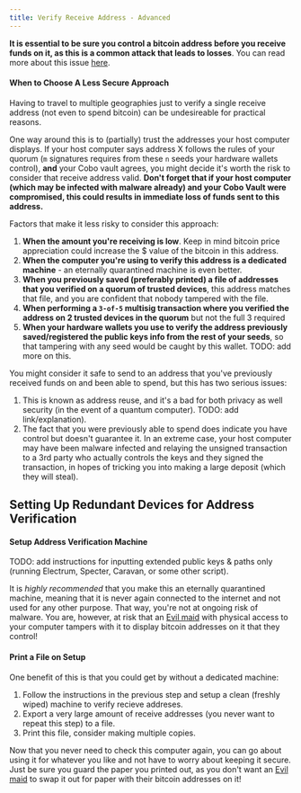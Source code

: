 ```yaml
---
title: Verify Receive Address - Advanced
---
```


**It is essential to be sure you control a bitcoin address before you receive funds on it, as this is a common attack that leads to losses**.
You can read more about this issue [here](/known-issues/verify-receive-address).

#### When to Choose A Less Secure Approach
Having to travel to multiple geographies just to verify a single receive address (not even to spend bitcoin) can be undesireable for practical reasons.

One way around this is to (partially) trust the addresses your host computer displays.
If your host computer says address X follows the rules of your quorum (`m` signatures requires from these `n` seeds your hardware wallets control), **and** your Cobo vault agrees, you might decide it's worth the risk to consider that receive address valid.
**Don't forget that if your host computer (which may be infected with malware already) and your Cobo Vault were compromised, this could results in immediate loss of funds sent to this address.**

Factors that make it less risky to consider this approach:
1. **When the amount you're receiving is low**. Keep in mind bitcoin price appreciation could increase the $ value of the bitcoin in this address.
2. **When the computer you're using to verify this address is a dedicated machine** - an eternally quarantined machine is even better.
3. **When you previously saved (preferably printed) a file of addresses that you verified on a quorum of trusted devices**, this address matches that file, and you are confident that nobody tampered with the file.
4. **When performing a `3-of-5` multisig transaction where you verified the address on 2 trusted devices in the quorum** but not the full 3 required
5. **When your hardware wallets you use to verify the address previously saved/registered the public keys info from the rest of your seeds**, so that tampering with any seed would be caught by this wallet. TODO: add more on this.

You might consider it safe to send to an address that you've previously received funds on and been able to spend, but this has two serious issues:
1. This is known as address reuse, and it's a bad for both privacy as well security (in the event of a quantum computer). TODO: add link/explanation).
2. The fact that you were previously able to spend does indicate you have control but doesn't guarantee it.  In an extreme case, your host computer may have been malware infected and relaying the unsigned transaction to a 3rd party who actually controls the keys and they signed the transaction, in hopes of tricking you into making a large deposit (which they will steal).


## Setting Up Redundant Devices for Address Verification

#### Setup Address Verification Machine
TODO: add instructions for inputting extended public keys & paths only (running Electrum, Specter, Caravan, or some other script).

It is *highly recommended* that you make this an eternally quarantined machine, meaning that it is never again connected to the internet and not used for any other purpose.
That way, you're not at ongoing risk of malware.
You are, however, at risk that an [Evil maid](https://en.wikipedia.org/wiki/Evil_maid_attack) with physical access to your computer tampers with it to display bitcoin addresses on it that they control!

#### Print a File on Setup
One benefit of this is that you could get by without a dedicated machine:
1. Follow the instructions in the previous step and setup a clean (freshly wiped) machine to verify recieve addreses.
2. Export a very large amount of receive addresses (you never want to repeat this step) to a file.
3. Print this file, consider making multiple copies.

Now that you never need to check this computer again, you can go about using it for whatever you like and not have to worry about keeping it secure.
Just be sure you guard the paper you printed out, as you don't want an [Evil maid](https://en.wikipedia.org/wiki/Evil_maid_attack) to swap it out for paper with their bitcoin addresses on it!
